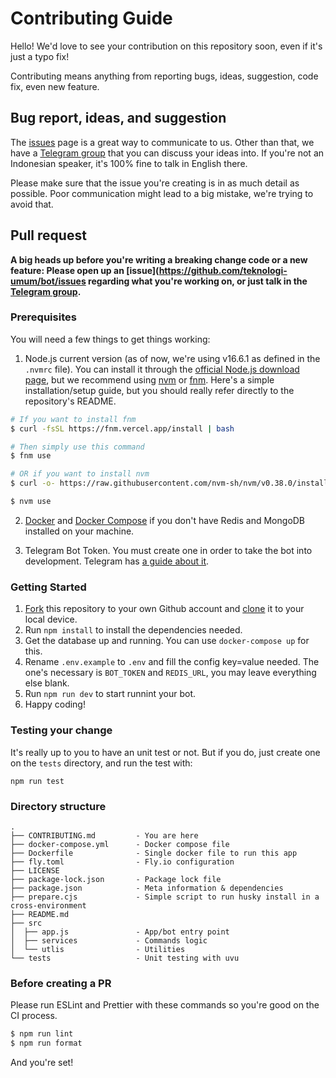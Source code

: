 # Contributing Guide

Hello! We'd love to see your contribution on this repository soon, even if it's just a typo fix!

Contributing means anything from reporting bugs, ideas, suggestion, code fix, even new feature.

## Bug report, ideas, and suggestion

The [issues](https://github.com/teknologi-umum/bot/issues) page is a great way to communicate to us. Other than that, we have a [Telegram group](https://t.me/teknologi_umum) that you can discuss your ideas into. If you're not an Indonesian speaker, it's 100% fine to talk in English there.

Please make sure that the issue you're creating is in as much detail as possible. Poor communication might lead to a big mistake, we're trying to avoid that.

## Pull request

**A big heads up before you're writing a breaking change code or a new feature: Please open up an [issue](https://github.com/teknologi-umum/bot/issues regarding what you're working on, or just talk in the [Telegram group](https://t.me/teknologi_umum).**

### Prerequisites

You will need a few things to get things working:

1. Node.js current version (as of now, we're using v16.6.1 as defined in the `.nvmrc` file). You can install it through the [official Node.js download page](https://nodejs.org/en/download/), but we recommend using [nvm](https://github.com/nvm-sh/nvm) or [fnm](https://github.com/Schniz/fnm). Here's a simple installation/setup guide, but you should really refer directly to the repository's README.

```sh
# If you want to install fnm
$ curl -fsSL https://fnm.vercel.app/install | bash

# Then simply use this command
$ fnm use

# OR if you want to install nvm
$ curl -o- https://raw.githubusercontent.com/nvm-sh/nvm/v0.38.0/install.sh | bash

$ nvm use
```

2. [Docker](https://docker.com/) and [Docker Compose](https://docs.docker.com/compose/install/) if you don't have Redis and MongoDB installed on your machine.

3. Telegram Bot Token. You must create one in order to take the bot into development. Telegram has [a guide about it](https://core.telegram.org/bots#6-botfather).

### Getting Started

1. [Fork](https://help.github.com/articles/fork-a-repo/) this repository to your own Github account and [clone](https://help.github.com/articles/cloning-a-repository/) it to your local device.
2. Run `npm install` to install the dependencies needed.
3. Get the database up and running. You can use `docker-compose up` for this.
4. Rename `.env.example` to `.env` and fill the config key=value needed. The one's necessary is `BOT_TOKEN` and `REDIS_URL`, you may leave everything else blank.
5. Run `npm run dev` to start runnint your bot.
6. Happy coding!

### Testing your change

It's really up to you to have an unit test or not. But if you do, just create one on the `tests` directory, and run the test with:

```
npm run test
```

### Directory structure

```
.
├── CONTRIBUTING.md         - You are here
├── docker-compose.yml      - Docker compose file
├── Dockerfile              - Single docker file to run this app
├── fly.toml                - Fly.io configuration
├── LICENSE
├── package-lock.json       - Package lock file
├── package.json            - Meta information & dependencies
├── prepare.cjs             - Simple script to run husky install in a cross-environment
├── README.md
├── src
│  ├── app.js               - App/bot entry point
│  ├── services             - Commands logic
│  └── utlis                - Utilities
└── tests                   - Unit testing with uvu
```

### Before creating a PR

Please run ESLint and Prettier with these commands so you're good on the CI process.

```sh
$ npm run lint
$ npm run format
```

And you're set!
